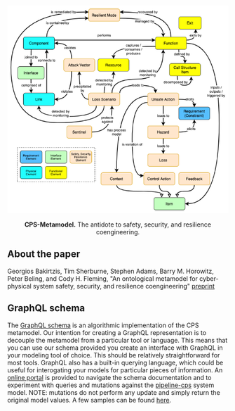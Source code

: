 <p align="center">
  <img width="540" src='./cps-metamodel.png' />
</p>

<p align="center">
  <strong>CPS-Metamodel.</strong> The antidote to safety, security, and resilience coengineering.
</p>

## About the paper

Georgios Bakirtzis, Tim Sherburne, Stephen Adams, Barry M. Horowitz, Peter Beling, and Cody H. Fleming, "An ontological metamodel for cyber-physical system safety, security, and resilience coengineering" [preprint](https://arxiv.org/abs/2006.05304)

## GraphQL schema

The [GraphQL schema](./cps-metamodel.graphql) is an algorithmic implementation
of the CPS metamodel. Our intention for creating a GraphQL representation is to decouple the metamodel from a particular tool or language. This means that you can use our schema provided you create an interface with GraphQL in your modeling tool of choice. This should be relatively straightforward for most tools. GraphQL also has a built-in querying language, which could be useful for interogating your models for particular pieces of information. An [online portal](https://ma-graphql-playground.now.sh/) is provided to navigate the schema documentation and to experiment with queries and mutations against the [pipeline-cps](https://github.com/coordinated-systems-lab/pipeline-cps) system model. NOTE: mutations do not perform any update and simply return the original model values. A few samples can be found [here](https://gist.github.com/tsherburne/3d3fd799771016ff0535388e1145b56e).


